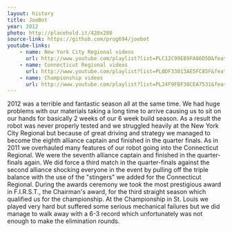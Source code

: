```yaml
---
layout: history
title: JoeBot
year: 2012
photo: http://placehold.it/420x280
source-link: https://github.com/prog694/joebot
youtube-links:
    - name: New York City Regional videos
      url: http://www.youtube.com/playlist?list=PLC12C99EB9FA86D5D&feature=plcp 
    - name: Connecticut Regional videos
      url: http://www.youtube.com/playlist?list=PL0DF33013AE5FC85F&feature=plcp
    - name: Championship videos
      url: http://www.youtube.com/playlist?list=PL24F9FBF30CEA7531&feature=plcp
---
```

2012 was a terrible and fantastic season all at the same time. We had huge problems with our materials taking a long time to arrive causing us to sit on our hands for basically 2 weeks of our 6 week build season. As a result the robot was never properly tested and we struggled heavily at the New York City Regional but because of great driving and strategy we managed to become the eighth alliance captain and finished in the quarter finals. As in 2011 we overhauled many features of our robot going into the Connecticut Regional. We were the seventh alliance captain and finished in the quarter-finals again. We did force a third match in the quarter-finals against the second alliance shocking everyone in the event by pulling off the triple balance with the use of the "stingers" we added for the Connecticut Regional. During the awards ceremony we took the most prestigious award in F.I.R.S.T., the Chairman's award, for the third straight season which qualified us for the championship. At the Championship in St. Louis we played very hard but suffered some serious mechanical failures but we did manage to walk away with a 6-3 record which unfortunately was not enough to make the elimination rounds.
